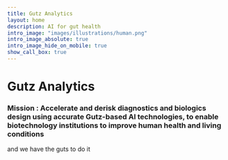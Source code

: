 ```yaml
---
title: Gutz Analytics
layout: home
description: AI for gut health
intro_image: "images/illustrations/human.png"
intro_image_absolute: true
intro_image_hide_on_mobile: true
show_call_box: true
---
```


# Gutz Analytics

### Mission : Accelerate and derisk diagnostics and biologics design using accurate Gutz-based AI technologies, to enable biotechnology institutions to improve human health and living conditions

and we have the guts to do it
